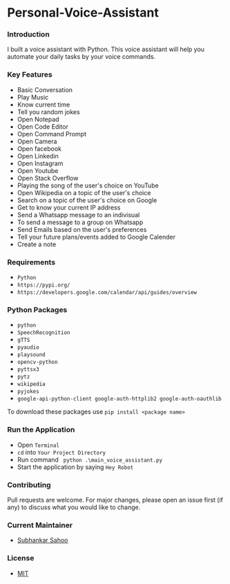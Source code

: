 # Personal-Voice-Assistant

### Introduction
I built a voice assistant with Python. This voice assistant will help you automate your daily tasks by your voice commands.


### Key Features
- Basic Conversation
- Play Music
- Know current time
- Tell you random jokes
- Open Notepad
- Open Code Editor
- Open Command Prompt
- Open Camera
- Open facebook
- Open Linkedin
- Open Instagram
- Open Youtube
- Open Stack Overflow
- Playing the song of the user's choice on YouTube
- Open Wikipedia on a topic of the user's choice
- Search on a topic of the user's choice on Google
- Get to know your current IP address
- Send a Whatsapp message to an indivisual
- To send a message to a group on Whatsapp
- Send Emails based on the user's preferences
- Tell your future plans/events added to Google Calender
- Create a note 

### Requirements
- `Python`
- `https://pypi.org/`
- `https://developers.google.com/calendar/api/guides/overview`


### Python Packages
- `python`
- `SpeechRecognition`
- `gTTS`
- `pyaudio`
- `playsound`
- `opencv-python`
- `pyttsx3`
- `pytz`
- `wikipedia`
- `pyjokes`
- `google-api-python-client google-auth-httplib2 google-auth-oauthlib`

To download these packages use `pip install <package name>`


### Run the Application
- Open `Terminal`
- `cd` into `Your Project Directory`
- Run command ` python .\main_voice_assistant.py`
- Start the application by saying `Hey Robot`


### Contributing

Pull requests are welcome. For major changes, please open an issue first (if any)
to discuss what you would like to change.


### Current Maintainer
- [Subhankar Sahoo](https://github.com/sahoo-subha)

### License

- [MIT](https://github.com/sahoo-subha/Personal-Voice-Assistant/blob/main/LICENSE)

